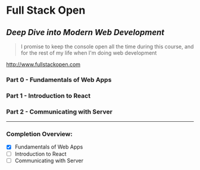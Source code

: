 # Full Stack Open

## _Deep Dive into Modern Web Development_

> I promise to keep the console open all the time during this course, and for the rest of my life when I'm doing web development

http://www.fullstackopen.com

### Part 0 - Fundamentals of Web Apps

### Part 1 - Introduction to React

### Part 2 - Communicating with Server

---

### Completion Overview:

- [x] Fundamentals of Web Apps
- [ ] Introduction to React
- [ ] Communicating with Server
